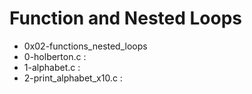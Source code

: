 # Function and Nested Loops

* 0x02-functions_nested_loops
* 0-holberton.c :
* 1-alphabet.c :
* 2-print_alphabet_x10.c :